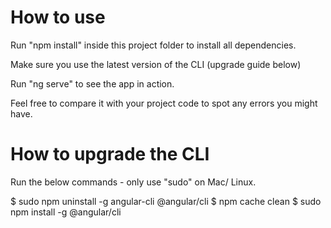 # How to use

Run "npm install" inside this project folder to install all dependencies.

Make sure you use the latest version of the CLI (upgrade guide below)

Run "ng serve" to see the app in action.

Feel free to compare it with your project code to spot any errors you might have.


# How to upgrade the CLI

Run the below commands - only use "sudo" on Mac/ Linux.

$ sudo npm uninstall -g angular-cli @angular/cli
$ npm cache clean
$ sudo npm install -g @angular/cli